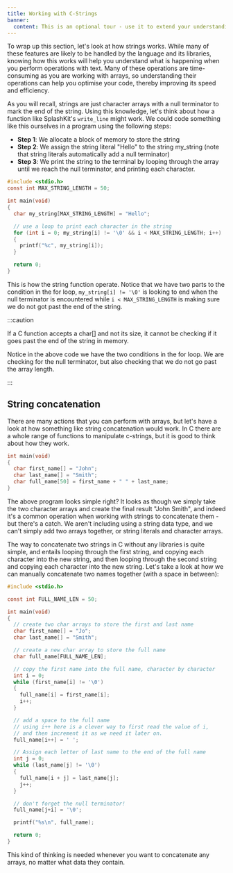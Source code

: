 ```yaml
---
title: Working with C-Strings
banner: 
  content: This is an optional tour - use it to extend your understanding.
---
```


To wrap up this section, let's look at how strings works. While many of these features are likely to be handled by the language and its libraries, knowing how this works will help you understand what is happening when you perform operations with text. Many of these operations are time-consuming as you are working with arrays, so understanding their operations can help you optimise your code, thereby improving its speed and efficiency.

As you will recall, strings are just character arrays with a null terminator to mark the end of the string. Using this knowledge, let's think about how a function like SplashKit's `write_line` might work. We could code something like this ourselves in a program using the following steps:

* **Step 1**: We allocate a block of memory to store the string
* **Step 2**: We assign the string literal "Hello" to the string my_string (note that string literals automatically add a null terminator)
* **Step 3**: We print the string to the terminal by looping through the array until we reach the null terminator, and printing each character.

```c
#include <stdio.h>
const int MAX_STRING_LENGTH = 50;

int main(void)
{
  char my_string[MAX_STRING_LENGTH] = "Hello";

  // use a loop to print each character in the string
  for (int i = 0; my_string[i] != '\0' && i < MAX_STRING_LENGTH; i++)
  {
    printf("%c", my_string[i]);
  }

  return 0;
}
```

This is how the string function operate. Notice that we have two parts to the condition in the for loop, `my_string[i] != '\0'` is looking to end when the null terminator is encountered while `i < MAX_STRING_LENGTH` is making sure we do not got past the end of the string.

:::caution

If a C function accepts a char[] and not its size, it cannot be checking if it goes past the end of the string in memory.

Notice in the above code we have the two conditions in the for loop. We are checking for the null terminator, but also checking that we do not go past the array length.

:::

## String concatenation

There are many actions that you can perform with arrays, but let's have a look at how something like string concatenation would work. In C there are a whole range of functions to manipulate c-strings, but it is good to think about how they work.

```c
int main(void) 
{
  char first_name[] = "John";
  char last_name[] = "Smith";
  char full_name[50] = first_name + " " + last_name;
}
```

The above program looks simple right? It looks as though we simply take the two character arrays and create the final result "John Smith", and indeed it's a common operation when working with strings to concatenate them - but there's a catch. We aren't including using a string data type, and we can't simply add two arrays together, or string literals and character arrays.

The way to concatenate two strings in C without any libraries is quite simple, and entails looping through the first string, and copying each character into the new string, and then looping through the second string and copying each character into the new string. Let's take a look at how we can manually concatenate two names together (with a space in between):

```c
#include <stdio.h>

const int FULL_NAME_LEN = 50;

int main(void)
{
  // create two char arrays to store the first and last name
  char first_name[] = "Jo";
  char last_name[] = "Smith";

  // create a new char array to store the full name
  char full_name[FULL_NAME_LEN];

  // copy the first name into the full name, character by character
  int i = 0;
  while (first_name[i] != '\0')
  {
    full_name[i] = first_name[i];
    i++;
  }

  // add a space to the full name
  // using i++ here is a clever way to first read the value of i,
  // and then increment it as we need it later on.
  full_name[i++] = ' ';

  // Assign each letter of last name to the end of the full name
  int j = 0;
  while (last_name[j] != '\0')
  {
    full_name[i + j] = last_name[j];
    j++;
  }

  // don't forget the null terminator!
  full_name[j+i] = '\0';

  printf("%s\n", full_name);

  return 0;
}
```

This kind of thinking is needed whenever you want to concatenate any arrays, no matter what data they contain.
